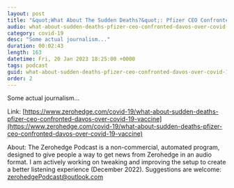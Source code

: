 ```yaml
---
layout: post
title: "&quot;What About The Sudden Deaths?&quot;: Pfizer CEO Confronted At Davos Over COVID-19 Vaccine"
audio: what-about-sudden-deaths-pfizer-ceo-confronted-davos-over-covid-19-vaccine-0
category: covid-19
desc: "Some actual journalism..."
duration: 00:02:43
length: 163
datetime: Fri, 20 Jan 2023 18:25:00 +0000
tags: podcast
guid: what-about-sudden-deaths-pfizer-ceo-confronted-davos-over-covid-19-vaccine-0
order: 2
---
```

Some actual journalism...

Link: [https://www.zerohedge.com/covid-19/what-about-sudden-deaths-pfizer-ceo-confronted-davos-over-covid-19-vaccine](https://www.zerohedge.com/covid-19/what-about-sudden-deaths-pfizer-ceo-confronted-davos-over-covid-19-vaccine)

About: The Zerohedge Podcast is a non-commercial, automated program, designed to give people a way to get news from Zerohedge in an audio format.  I am actively working on tweaking and improving the setup to create a better listening experience (December 2022).  Suggestions are welcome: [zerohedgePodcast@outlook.com](mailto:zerohedgePodcast@outlook.com)